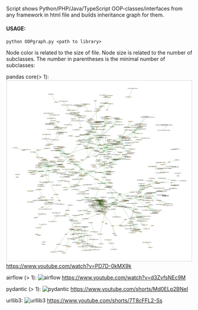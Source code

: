 Script shows Python/PHP/Java/TypeScript OOP-classes/interfaces from any framework in html file and builds inheritance graph for them.  
 
#### USAGE:
    python OOPgraph.py <path to library>
 
Node color is related to the size of file.  Node size is related to the number of subclasses. The number in parentheses is the minimal number of subclasses:  
 
pandas core(> 1):
![pandas](https://github.com/ksn38/graph_for_classes/blob/main/gallery/pandas.jpg) 
https://www.youtube.com/watch?v=PD7D-0kMX9k 
 
airflow (> 1):
![airflow](https://github.com/ksn38/graph_for_classes/blob/main/gallery/airflow.jpg) 
https://www.youtube.com/watch?v=d3ZvfsNEc9M 
 
pydantic (> 1):
![pydantic](https://github.com/ksn38/graph_for_classes/blob/main/gallery/pydantic.jpg) 
https://www.youtube.com/shorts/Md0ELp2BNeI 
 
urllib3:
![urllib3](https://github.com/ksn38/graph_for_classes/blob/main/gallery/urllib3.jpg) 
https://www.youtube.com/shorts/7T8cFFL2-Ss
